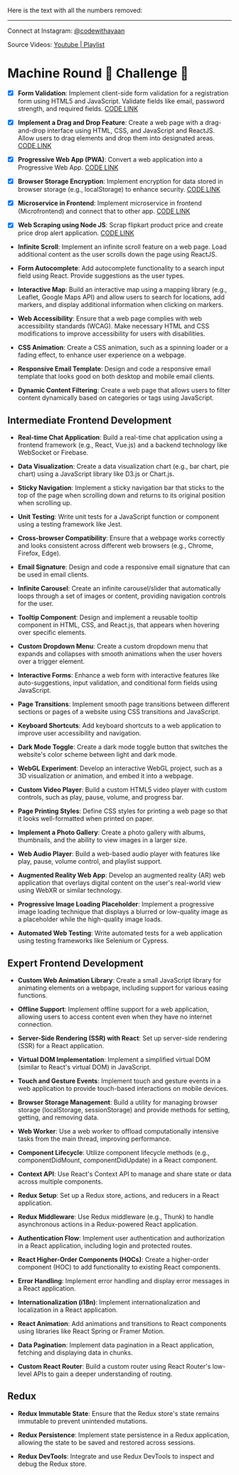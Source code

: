 Here is the text with all the numbers removed:

---

Connect at Instagram: [@codewithayaan](https://www.instagram.com/_codewithayaan/)

Source Videos: [Youtube | Playlist](https://www.youtube.com/watch?v=W3oxPPuIOfw&list=PLe5vjs4_PbIJLznsDNc0MyFcuY5DyySao)

# Machine Round 🧠 Challenge 🎯

- [X] **Form Validation**: Implement client-side form validation for a registration form using HTML5 and JavaScript. Validate fields like email, password strength, and required fields. [CODE LINK](https://github.com/codewithayaann/Machine-Round-Challenge/tree/main/day1-form-validation)

- [X]  **Implement a Drag and Drop Feature**: Create a web page with a drag-and-drop interface using HTML, CSS, and JavaScript and ReactJS. Allow users to drag elements and drop them into designated areas. [CODE LINK](https://github.com/codewithayaann/Machine-Round-Challenge/tree/main/day2-drag-and-drop)

- [X] **Progressive Web App (PWA)**: Convert a web application into a Progressive Web App. [CODE LINK](https://github.com/codewithayaann/Machine-Round-Challenge/tree/main/day3-progressive-web-app)

- [X]  **Browser Storage Encryption**: Implement encryption for data stored in browser storage (e.g., localStorage) to enhance security. [CODE LINK](https://github.com/codewithayaann/Machine-Round-Challenge/tree/main/day4-browser-encryption)
- [X]  **Microservice in Frontend**: Implement microservice in frontend (Microfrontend) and connect that to other app. [CODE LINK](https://github.com/codewithayaann/Machine-Round-Challenge/tree/main/day5-microfrontend)

- [X]  **Web Scraping using Node JS**: Scrap flipkart product price and create price drop alert application. [CODE LINK](https://github.com/codewithayaann/Machine-Round-Challenge/tree/main/day5-microfrontend)

- **Infinite Scroll**: Implement an infinite scroll feature on a web page. Load additional content as the user scrolls down the page using ReactJS.

- **Form Autocomplete**: Add autocomplete functionality to a search input field using React. Provide suggestions as the user types.

- **Interactive Map**: Build an interactive map using a mapping library (e.g., Leaflet, Google Maps API) and allow users to search for locations, add markers, and display additional information when clicking on markers.

- **Web Accessibility**: Ensure that a web page complies with web accessibility standards (WCAG). Make necessary HTML and CSS modifications to improve accessibility for users with disabilities.

- **CSS Animation**: Create a CSS animation, such as a spinning loader or a fading effect, to enhance user experience on a webpage.

- **Responsive Email Template**: Design and code a responsive email template that looks good on both desktop and mobile email clients.

- **Dynamic Content Filtering**: Create a web page that allows users to filter content dynamically based on categories or tags using JavaScript.

## Intermediate Frontend Development

- **Real-time Chat Application**: Build a real-time chat application using a frontend framework (e.g., React, Vue.js) and a backend technology like WebSocket or Firebase.

- **Data Visualization**: Create a data visualization chart (e.g., bar chart, pie chart) using a JavaScript library like D3.js or Chart.js.

- **Sticky Navigation**: Implement a sticky navigation bar that sticks to the top of the page when scrolling down and returns to its original position when scrolling up.

- **Unit Testing**: Write unit tests for a JavaScript function or component using a testing framework like Jest.

- **Cross-browser Compatibility**: Ensure that a webpage works correctly and looks consistent across different web browsers (e.g., Chrome, Firefox, Edge).

- **Email Signature**: Design and code a responsive email signature that can be used in email clients.

- **Infinite Carousel**: Create an infinite carousel/slider that automatically loops through a set of images or content, providing navigation controls for the user.

- **Tooltip Component**: Design and implement a reusable tooltip component in HTML, CSS, and React.js, that appears when hovering over specific elements.

- **Custom Dropdown Menu**: Create a custom dropdown menu that expands and collapses with smooth animations when the user hovers over a trigger element.

- **Interactive Forms**: Enhance a web form with interactive features like auto-suggestions, input validation, and conditional form fields using JavaScript.

- **Page Transitions**: Implement smooth page transitions between different sections or pages of a website using CSS transitions and JavaScript.

- **Keyboard Shortcuts**: Add keyboard shortcuts to a web application to improve user accessibility and navigation.

- **Dark Mode Toggle**: Create a dark mode toggle button that switches the website's color scheme between light and dark mode.

- **WebGL Experiment**: Develop an interactive WebGL project, such as a 3D visualization or animation, and embed it into a webpage.

- **Custom Video Player**: Build a custom HTML5 video player with custom controls, such as play, pause, volume, and progress bar.

- **Page Printing Styles**: Define CSS styles for printing a web page so that it looks well-formatted when printed on paper.

- **Implement a Photo Gallery**: Create a photo gallery with albums, thumbnails, and the ability to view images in a larger size.

- **Web Audio Player**: Build a web-based audio player with features like play, pause, volume control, and playlist support.

- **Augmented Reality Web App**: Develop an augmented reality (AR) web application that overlays digital content on the user's real-world view using WebXR or similar technology.

- **Progressive Image Loading Placeholder**: Implement a progressive image loading technique that displays a blurred or low-quality image as a placeholder while the high-quality image loads.

- **Automated Web Testing**: Write automated tests for a web application using testing frameworks like Selenium or Cypress.

## Expert Frontend Development

- **Custom Web Animation Library**: Create a small JavaScript library for animating elements on a webpage, including support for various easing functions.

- **Offline Support**: Implement offline support for a web application, allowing users to access content even when they have no internet connection.

- **Server-Side Rendering (SSR) with React**: Set up server-side rendering (SSR) for a React application.

- **Virtual DOM Implementation**: Implement a simplified virtual DOM (similar to React's virtual DOM) in JavaScript.

- **Touch and Gesture Events**: Implement touch and gesture events in a web application to provide touch-based interactions on mobile devices.

- **Browser Storage Management**: Build a utility for managing browser storage (localStorage, sessionStorage) and provide methods for setting, getting, and removing data.

- **Web Worker**: Use a web worker to offload computationally intensive tasks from the main thread, improving performance.

- **Component Lifecycle**: Utilize component lifecycle methods (e.g., componentDidMount, componentDidUpdate) in a React component.

- **Context API**: Use React's Context API to manage and share state or data across multiple components.

- **Redux Setup**: Set up a Redux store, actions, and reducers in a React application.

- **Redux Middleware**: Use Redux middleware (e.g., Thunk) to handle asynchronous actions in a Redux-powered React application.

- **Authentication Flow**: Implement user authentication and authorization in a React application, including login and protected routes.

- **React Higher-Order Components (HOCs)**: Create a higher-order component (HOC) to add functionality to existing React components.

- **Error Handling**: Implement error handling and display error messages in a React application.

- **Internationalization (i18n)**: Implement internationalization and localization in a React application.

- **React Animation**: Add animations and transitions to React components using libraries like React Spring or Framer Motion.

- **Data Pagination**: Implement data pagination in a React application, fetching and displaying data in chunks.

- **Custom React Router**: Build a custom router using React Router's low-level APIs to gain a deeper understanding of routing.

## Redux

- **Redux Immutable State**: Ensure that the Redux store's state remains immutable to prevent unintended mutations.

- **Redux Persistence**: Implement state persistence in a Redux application, allowing the state to be saved and restored across sessions.

- **Redux DevTools**: Integrate and use Redux DevTools to inspect and debug the Redux store.
